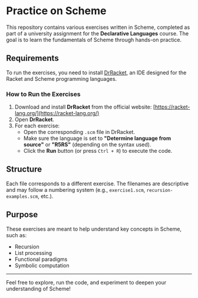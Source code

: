 # Practice on Scheme

This repository contains various exercises written in Scheme, completed as part of a university assignment for the **Declarative Languages** course. The goal is to learn the fundamentals of Scheme through hands-on practice.

## Requirements

To run the exercises, you need to install [DrRacket](https://racket-lang.org/), an IDE designed for the Racket and Scheme programming languages.

### How to Run the Exercises

1. Download and install **DrRacket** from the official website: [https://racket-lang.org/](https://racket-lang.org/)
2. Open **DrRacket**.
3. For each exercise:
   - Open the corresponding `.scm` file in DrRacket.
   - Make sure the language is set to **"Determine language from source"** or **"R5RS"** (depending on the syntax used).
   - Click the **Run** button (or press `Ctrl + R`) to execute the code.

## Structure

Each file corresponds to a different exercise. The filenames are descriptive and may follow a numbering system (e.g., `exercise1.scm`, `recursion-examples.scm`, etc.).

## Purpose

These exercises are meant to help understand key concepts in Scheme, such as:
- Recursion
- List processing
- Functional paradigms
- Symbolic computation

---

Feel free to explore, run the code, and experiment to deepen your understanding of Scheme!
